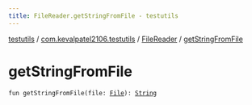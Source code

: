 ```yaml
---
title: FileReader.getStringFromFile - testutils
---
```


[testutils](../../index.html) / [com.kevalpatel2106.testutils](../index.html) / [FileReader](index.html) / [getStringFromFile](./get-string-from-file.html)

# getStringFromFile

`fun getStringFromFile(file: `[`File`](https://developer.android.com/reference/java/io/File.html)`): `[`String`](https://kotlinlang.org/api/latest/jvm/stdlib/kotlin/-string/index.html)